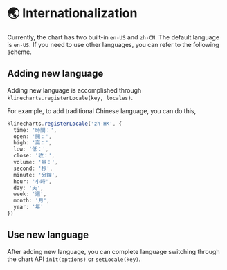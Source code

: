 # 🌏 Internationalization

Currently, the chart has two built-in `en-US` and `zh-CN`. The default language is `en-US`. If you need to use other languages, you can refer to the following scheme.

## Adding new language
Adding new language is accomplished through `klinecharts.registerLocale(key, locales)`.

For example, to add traditional Chinese language, you can do this,

```typescript
klinecharts.registerLocale('zh-HK', {
  time: '時間：',
  open: '開：',
  high: '高：',
  low: '低：',
  close: '收：',
  volume: '量：',
  second: '秒',
  minute: '分鐘',
  hour: '小時',
  day: '天',
  week: '週',
  month: '月',
  year: '年'
})
```

## Use new language
After adding new language, you can complete language switching through the chart API `init(options)` or `setLocale(key)`.
